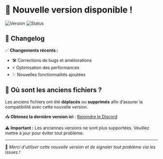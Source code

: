 # 🚀 Nouvelle version disponible !  

![Version](https://img.shields.io/badge/version-V.1.2.2-blue.svg) ![Status](https://img.shields.io/badge/status-stable-success.svg)  

## 📌 Changelog  
✅ **Changements récents :**  
- 🛠️ Corrections de bugs et améliorations  
- ⚡ Optimisation des performances  
- ✨ Nouvelles fonctionnalités ajoutées  

## 📂 Où sont les anciens fichiers ?  
Les anciens fichiers ont été **déplacés** ou **supprimés** afin d’assurer la compatibilité avec cette nouvelle version.  

📥 **Obtenez la dernière version ici** : [Rejoindre le Discord](https://discord.gg/j48sRKvAZ6)  

⚠️ **Important :** Les anciennes versions ne sont plus supportées. Veuillez mettre à jour pour éviter tout problème.  

---  

🔹 *Merci d'utiliser cette nouvelle version et de signaler tout problème via les issues !*  

